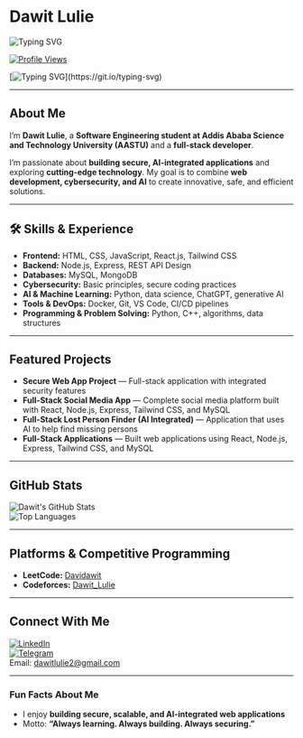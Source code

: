 # Dawit Lulie

![Typing SVG](https://readme-typing-svg.demolab.com?font=Fira+Code&size=28&pause=150&color=4CAF50,2196F3,FF9800,9C27B0&width=2000&lines=Hi+I%27m+Dawit+Lulie;Full-Stack+Developer+%F0%9F%92%BB+%7C+Interested+in+Cybersecurity+%F0%9F%9B%A1%EF%B8%8F+%7C+Learning+AI+%F0%9F%A4%96)


[![Profile Views](https://komarev.com/ghpvc/?username=DawitLulie&color=4CAF50)](https://github.com/DawitLulie)

[![Typing SVG](https://readme-typing-svg.herokuapp.com?lines=Full-Stack+Engineer+from+Ethiopia;Let's+build+something+special!)](https://git.io/typing-svg)











---

##  About Me
I’m **Dawit Lulie**, a **Software Engineering student at Addis Ababa Science and Technology University (AASTU)** and a **full-stack developer**.  

I’m passionate about **building secure, AI-integrated applications** and exploring **cutting-edge technology**. My goal is to combine **web development, cybersecurity, and AI** to create innovative, safe, and efficient solutions.  

---

## 🛠️ Skills & Experience
- **Frontend:** HTML, CSS, JavaScript, React.js, Tailwind CSS  
- **Backend:** Node.js, Express, REST API Design  
- **Databases:** MySQL, MongoDB  
- **Cybersecurity:** Basic principles, secure coding practices  
- **AI & Machine Learning:** Python, data science, ChatGPT, generative AI  
- **Tools & DevOps:** Docker, Git, VS Code, CI/CD pipelines  
- **Programming & Problem Solving:** Python, C++, algorithms, data structures  

---

##  Featured Projects
- **Secure Web App Project** — Full-stack application with integrated security features  
- **Full-Stack Social Media App** — Complete social media platform built with React, Node.js, Express, Tailwind CSS, and MySQL 
- **Full-Stack Lost Person Finder (AI Integrated)** — Application that uses AI to help find missing persons   
- **Full-Stack Applications** — Built web applications using React, Node.js, Express, Tailwind CSS, and MySQL  

---

##  GitHub Stats
![Dawit's GitHub Stats](https://github-readme-stats.vercel.app/api?username=DawitLulie&show_icons=true&theme=radical)  
![Top Languages](https://github-readme-stats.vercel.app/api/top-langs/?username=DawitLulie&layout=compact&theme=radical)  

---

##  Platforms & Competitive Programming
- **LeetCode:** [Davidawit](https://leetcode.com/u/Davidawit/)   
- **Codeforces:** [Dawit_Lulie](https://codeforces.com/profile/Dawit_Lulie)   

---

##  Connect With Me
[![LinkedIn](https://img.shields.io/badge/LinkedIn-Dawit-blue?style=flat-square&logo=linkedin)](https://www.linkedin.com/in/dawit-lulie-5513b5379/)  
[![Telegram](https://img.shields.io/badge/Telegram-Dave_6584-blue?style=flat-square&logo=telegram)](https://t.me/Dave_6584)  
 Email: dawitlulie2@gmail.com  

---

###  Fun Facts About Me
- I enjoy **building secure, scalable, and AI-integrated web applications**   
- Motto: **“Always learning. Always building. Always securing.”**   
